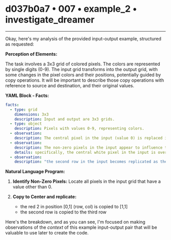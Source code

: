 # d037b0a7 • 007 • example_2 • investigate_dreamer

---
Okay, here's my analysis of the provided input-output example, structured as requested:

**Perception of Elements:**

The task involves a 3x3 grid of colored pixels. The colors are represented by single digits (0-9). The input grid transforms into the output grid, with some changes in the pixel colors and their positions, potentially guided by copy operations. It will be important to describe those copy operations with reference to source and destination, and their original values.

**YAML Block - Facts:**



```yaml
facts:
  - type: grid
    dimensions: 3x3
    description: Input and output are 3x3 grids.
  - type: object
    description: Pixels with values 0-9, representing colors.
  - observation:
    description: The central pixel in the input (value 0) is replaced in the output.
  - observation:
    description: The non-zero pixels in the input appear to influence their neighbors or get copied in the output.
    details: specifically, the central white pixel in the input is overwritten in the output by copying the red pixel above it.
  - observation:
    description: "the second row in the input becomes replicated as the third row in the output"
```



**Natural Language Program:**

1.  **Identify Non-Zero Pixels:** Locate all pixels in the input grid that have a value other than 0.

2.  **Copy to Center and replicate:**
    - the red 2 in position [0,1] (row, col) is copied to [1,1]
    - the second row is copied to the third row

Here's the breakdown, and as you can see, I'm focused on making observations of the *context* of this example input-output pair that will be valuable to use later to create the code.

